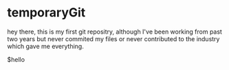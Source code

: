 # temporaryGit

hey there, this is my first git repositry, although I've been working from past two years but never commited my files
or never contributed to the industry which gave me everything.

$hello
